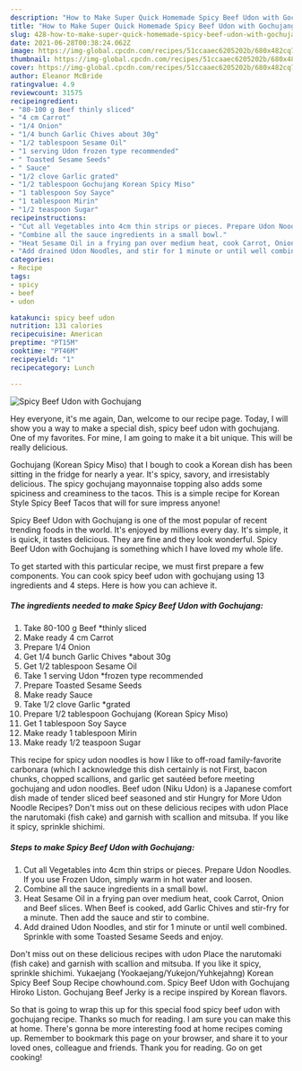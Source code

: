 ```yaml
---
description: "How to Make Super Quick Homemade Spicy Beef Udon with Gochujang"
title: "How to Make Super Quick Homemade Spicy Beef Udon with Gochujang"
slug: 428-how-to-make-super-quick-homemade-spicy-beef-udon-with-gochujang
date: 2021-06-28T00:38:24.062Z
image: https://img-global.cpcdn.com/recipes/51ccaaec6205202b/680x482cq70/spicy-beef-udon-with-gochujang-recipe-main-photo.jpg
thumbnail: https://img-global.cpcdn.com/recipes/51ccaaec6205202b/680x482cq70/spicy-beef-udon-with-gochujang-recipe-main-photo.jpg
cover: https://img-global.cpcdn.com/recipes/51ccaaec6205202b/680x482cq70/spicy-beef-udon-with-gochujang-recipe-main-photo.jpg
author: Eleanor McBride
ratingvalue: 4.9
reviewcount: 31575
recipeingredient:
- "80-100 g Beef thinly sliced"
- "4 cm Carrot"
- "1/4 Onion"
- "1/4 bunch Garlic Chives about 30g"
- "1/2 tablespoon Sesame Oil"
- "1 serving Udon frozen type recommended"
- " Toasted Sesame Seeds"
- " Sauce"
- "1/2 clove Garlic grated"
- "1/2 tablespoon Gochujang Korean Spicy Miso"
- "1 tablespoon Soy Sayce"
- "1 tablespoon Mirin"
- "1/2 teaspoon Sugar"
recipeinstructions:
- "Cut all Vegetables into 4cm thin strips or pieces. Prepare Udon Noodles. If you use Frozen Udon, simply warm in hot water and loosen."
- "Combine all the sauce ingredients in a small bowl."
- "Heat Sesame Oil in a frying pan over medium heat, cook Carrot, Onion and Beef slices. When Beef is cooked, add Garlic Chives and stir-fry for a minute. Then add the sauce and stir to combine."
- "Add drained Udon Noodles, and stir for 1 minute or until well combined. Sprinkle with some Toasted Sesame Seeds and enjoy."
categories:
- Recipe
tags:
- spicy
- beef
- udon

katakunci: spicy beef udon 
nutrition: 131 calories
recipecuisine: American
preptime: "PT15M"
cooktime: "PT46M"
recipeyield: "1"
recipecategory: Lunch

---
```



![Spicy Beef Udon with Gochujang](https://img-global.cpcdn.com/recipes/51ccaaec6205202b/680x482cq70/spicy-beef-udon-with-gochujang-recipe-main-photo.jpg)

Hey everyone, it's me again, Dan, welcome to our recipe page. Today, I will show you a way to make a special dish, spicy beef udon with gochujang. One of my favorites. For mine, I am going to make it a bit unique. This will be really delicious.

Gochujang (Korean Spicy Miso) that I bough to cook a Korean dish has been sitting in the fridge for nearly a year. It&#39;s spicy, savory, and irresistably delicious. The spicy gochujang mayonnaise topping also adds some spiciness and creaminess to the tacos. This is a simple recipe for Korean Style Spicy Beef Tacos that will for sure impress anyone!

Spicy Beef Udon with Gochujang is one of the most popular of recent trending foods in the world. It's enjoyed by millions every day. It's simple, it is quick, it tastes delicious. They are fine and they look wonderful. Spicy Beef Udon with Gochujang is something which I have loved my whole life.


To get started with this particular recipe, we must first prepare a few components. You can cook spicy beef udon with gochujang using 13 ingredients and 4 steps. Here is how you can achieve it.

<!--inarticleads1-->

##### The ingredients needed to make Spicy Beef Udon with Gochujang:

1. Take 80-100 g Beef *thinly sliced
1. Make ready 4 cm Carrot
1. Prepare 1/4 Onion
1. Get 1/4 bunch Garlic Chives *about 30g
1. Get 1/2 tablespoon Sesame Oil
1. Take 1 serving Udon *frozen type recommended
1. Prepare  Toasted Sesame Seeds
1. Make ready  Sauce
1. Take 1/2 clove Garlic *grated
1. Prepare 1/2 tablespoon Gochujang (Korean Spicy Miso)
1. Get 1 tablespoon Soy Sayce
1. Make ready 1 tablespoon Mirin
1. Make ready 1/2 teaspoon Sugar


This recipe for spicy udon noodles is how I like to off-road family-favorite carbonara (which I acknowledge this dish certainly is not First, bacon chunks, chopped scallions, and garlic get sautéed before meeting gochujang and udon noodles. Beef udon (Niku Udon) is a Japanese comfort dish made of tender sliced beef seasoned and stir Hungry for More Udon Noodle Recipes? Don&#39;t miss out on these delicious recipes with udon Place the narutomaki (fish cake) and garnish with scallion and mitsuba. If you like it spicy, sprinkle shichimi. 

<!--inarticleads2-->

##### Steps to make Spicy Beef Udon with Gochujang:

1. Cut all Vegetables into 4cm thin strips or pieces. Prepare Udon Noodles. If you use Frozen Udon, simply warm in hot water and loosen.
1. Combine all the sauce ingredients in a small bowl.
1. Heat Sesame Oil in a frying pan over medium heat, cook Carrot, Onion and Beef slices. When Beef is cooked, add Garlic Chives and stir-fry for a minute. Then add the sauce and stir to combine.
1. Add drained Udon Noodles, and stir for 1 minute or until well combined. Sprinkle with some Toasted Sesame Seeds and enjoy.


Don&#39;t miss out on these delicious recipes with udon Place the narutomaki (fish cake) and garnish with scallion and mitsuba. If you like it spicy, sprinkle shichimi. Yukaejang (Yookaejang/Yukejon/Yuhkejahng) Korean Spicy Beef Soup Recipe chowhound.com. Spicy Beef Udon with Gochujang Hiroko Liston. Gochujang Beef Jerky is a recipe inspired by Korean flavors. 

So that is going to wrap this up for this special food spicy beef udon with gochujang recipe. Thanks so much for reading. I am sure you can make this at home. There's gonna be more interesting food at home recipes coming up. Remember to bookmark this page on your browser, and share it to your loved ones, colleague and friends. Thank you for reading. Go on get cooking!
